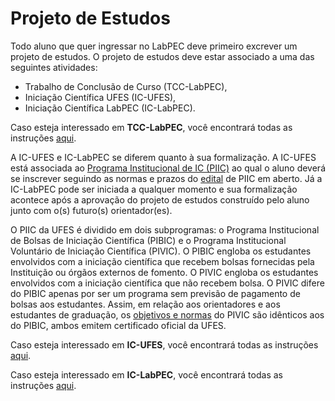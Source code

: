 # Projeto de Estudos

Todo aluno que quer ingressar no LabPEC deve primeiro excrever um projeto de estudos. O projeto de estudos deve estar associado a uma das seguintes atividades:
- Trabalho de Conclusão de Curso (TCC-LabPEC),
- Iniciação Científica UFES (IC-UFES),
- Iniciação Científica LabPEC (IC-LabPEC).

Caso esteja interessado em **TCC-LabPEC**, você encontrará todas as instruções [aqui](TCC_LabPEC/README.md).

A IC-UFES e IC-LabPEC se diferem quanto à sua formalização. A IC-UFES está associada ao [Programa Institucional de IC (PIIC)](https://prppg.ufes.br/programa-institucional-de-ic-piic) ao qual o aluno deverá se inscrever seguindo as normas e prazos do [edital](https://prppg.ufes.br/ultimos-editais-iniciacao-cientifica) de PIIC em aberto. Já a IC-LabPEC pode ser iniciada a qualquer momento e sua formalização acontece após a aprovação do projeto de estudos construído pelo aluno junto com o(s) futuro(s) orientador(es).

O PIIC da UFES é dividido em dois subprogramas: o Programa Institucional de Bolsas de Iniciação Científica (PIBIC) e o Programa Institucional Voluntário de Iniciação Científica (PIVIC). O PIBIC engloba os estudantes envolvidos com a iniciação científica que recebem bolsas fornecidas pela Instituição ou órgãos externos de fomento. O PIVIC engloba os estudantes envolvidos com a iniciação científica que não recebem bolsa. O PIVIC difere do PIBIC apenas por ser um programa sem previsão de pagamento de bolsas aos estudantes. Assim, em relação aos orientadores e aos estudantes de graduação, os [objetivos e normas](https://prppg.ufes.br/sites/prppg.ufes.br/files/field/anexo/Regul-Ger-PIIC_1%281%29.pdf#overlay-context=comit%25C3%25AA-institucional-de-ic) do PIVIC são idênticos aos do PIBIC, ambos emitem certificado oficial da UFES.

Caso esteja interessado em **IC-UFES**, você encontrará todas as instruções [aqui](IC_UFES/README.md).

Caso esteja interessado em **IC-LabPEC**, você encontrará todas as instruções [aqui](IC_LabPEC/README.md).
